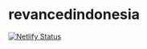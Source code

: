 # revancedindonesia
[![Netlify Status](https://api.netlify.com/api/v1/badges/34e69ead-6f4b-4d6f-9797-d5b4d0c64a28/deploy-status)](https://app.netlify.com/projects/dontolgame/deploys)
